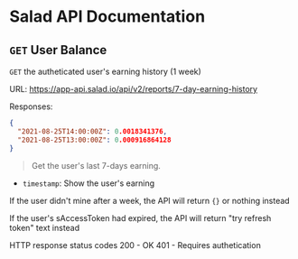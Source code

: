# Salad API Documentation

## `GET` User Balance
`GET` the autheticated user's earning history (1 week)

URL: https://app-api.salad.io/api/v2/reports/7-day-earning-history

Responses:
```json
{
  "2021-08-25T14:00:00Z": 0.0018341376,
  "2021-08-25T13:00:00Z": 0.000916864128
}
```

> Get the user's last 7-days earning.
* `timestamp`: Show the user's earning

If the user didn't mine after a week, the API will return `{}` or nothing instead

If the user's sAccessToken had expired, the API will return "try refresh token" text instead

HTTP response status codes
200	- OK
401 - Requires authetication